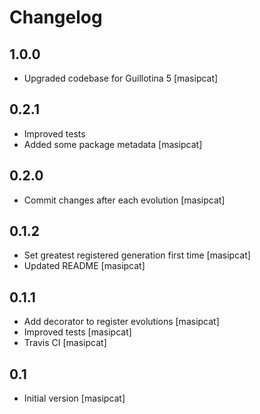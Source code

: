 # Changelog

1.0.0
-----
 - Upgraded codebase for Guillotina 5
   [masipcat]

0.2.1
-----
 - Improved tests
 - Added some package metadata
   [masipcat]

0.2.0
-----
 - Commit changes after each evolution
   [masipcat]


0.1.2
-----
 - Set greatest registered generation first time
   [masipcat]
 - Updated README
   [masipcat]


0.1.1
-----
 - Add decorator to register evolutions
   [masipcat]
 - Improved tests
   [masipcat]
 - Travis CI
   [masipcat]


0.1
---
 - Initial version
   [masipcat]
